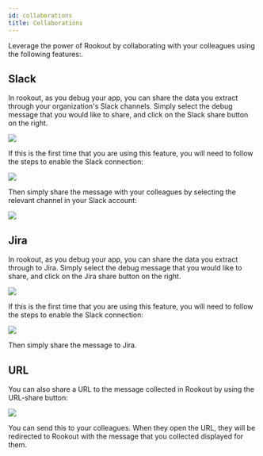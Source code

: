 ```yaml
---
id: collaborations
title: Collaborations
---
```


Leverage the power of Rookout by collaborating with your colleagues using the following features:.

## Slack

In rookout, as you debug your app, you can share the data you extract through your organization's Slack channels.
Simply select the debug message that you would like to share, and click on the Slack share button on the right.

<img src="/img/screenshots/Slack_Collaboration_Tool.png" />

If this is the first time that you are using this feature, you will need to follow the steps to enable the Slack connection:

<img src="/img/screenshots/Slack_Authorise.png" />

Then simply share the message with your colleagues by selecting the relevant channel in your Slack account:

<img src="/img/screenshots/Slack_Share.png" />


## Jira

In rookout, as you debug your app, you can share the data you extract through to Jira.
Simply select the debug message that you would like to share, and click on the Jira share button on the right.

<img src="/img/screenshots/jira_share.png" />

If this is the first time that you are using this feature, you will need to follow the steps to enable the Slack connection:

<img src="/img/screenshots/jira_auth.png" />

Then simply share the message to Jira.

## URL

You can also share a URL to the message collected in Rookout by using the URL-share button:

<img src="/img/screenshots/URL_Share.png" />

You can send this to your colleagues. When they open the URL, they will be redirected to Rookout with the message that you collected displayed for them.



